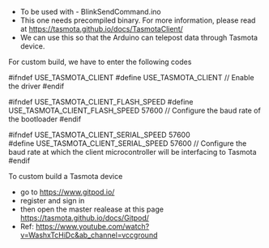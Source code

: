 - To be used with - BlinkSendCommand.ino
- This one needs precompiled binary. For more information, please read at https://tasmota.github.io/docs/TasmotaClient/
- We can use this so that the Arduino can telepost data through Tasmota device.

For custom build, we have to enter the following codes



#ifndef USE_TASMOTA_CLIENT
#define USE_TASMOTA_CLIENT    // Enable the driver
#endif

#ifndef USE_TASMOTA_CLIENT_FLASH_SPEED
#define USE_TASMOTA_CLIENT_FLASH_SPEED 57600    // Configure the baud rate of the bootloader
#endif

#ifndef USE_TASMOTA_CLIENT_SERIAL_SPEED 57600  
#define USE_TASMOTA_CLIENT_SERIAL_SPEED 57600    // Configure the baud rate at which the client microcontroller will be interfacing to Tasmota
#endif



To custom build a Tasmota device 

- go to https://www.gitpod.io/
- register and sign in
- then open the master realease at this page https://tasmota.github.io/docs/Gitpod/
- Ref: https://www.youtube.com/watch?v=WashxTcHiDc&ab_channel=vccground

